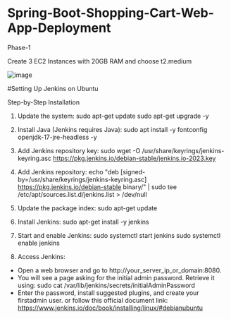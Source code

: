 # Spring-Boot-Shopping-Cart-Web-App-Deployment

Phase-1

Create 3 EC2 Instances with 20GB RAM and choose t2.medium

![image](https://github.com/RavDas/Spring-Boot-Shopping-Cart-Web-App-Deployment/assets/86109995/d67e8e6a-6bde-4013-afd2-3973457947b6)

#Setting Up Jenkins on Ubuntu

Step-by-Step Installation

1. Update the system:
sudo apt-get update
sudo apt-get upgrade -y

2. Install Java (Jenkins requires Java):
sudo apt install -y fontconfig openjdk-17-jre-headless -y

3. Add Jenkins repository key:
sudo wget -O /usr/share/keyrings/jenkins-keyring.asc
https://pkg.jenkins.io/debian-stable/jenkins.io-2023.key

4. Add Jenkins repository:
echo "deb [signed-by=/usr/share/keyrings/jenkins-keyring.asc]
https://pkg.jenkins.io/debian-stable binary/" | sudo tee
/etc/apt/sources.list.d/jenkins.list > /dev/null

5. Update the package index:
sudo apt-get update

6. Install Jenkins:
sudo apt-get install -y jenkins

7. Start and enable Jenkins:
sudo systemctl start jenkins
sudo systemctl enable jenkins

8. Access Jenkins:
- Open a web browser and go to http://your_server_ip_or_domain:8080.
- You will see a page asking for the initial admin password. Retrieve it using: sudo cat /var/lib/jenkins/secrets/initialAdminPassword
- Enter the password, install suggested plugins, and create your firstadmin user. or follow this official document link: https://www.jenkins.io/doc/book/installing/linux/#debianubuntu
